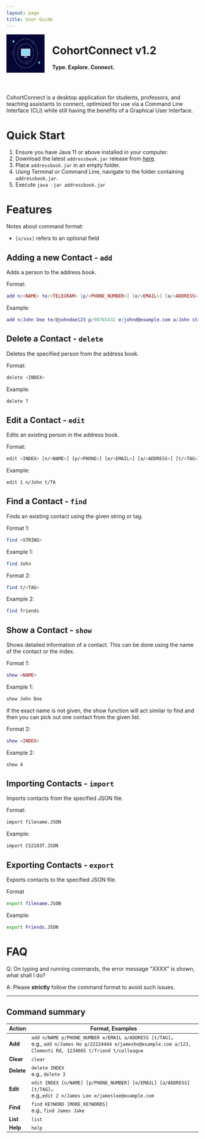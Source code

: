 ```yaml
---
layout: page
title: User Guide
---
```


<img src = "https://github.com/AY2122S1-CS2103T-T10-1/tp/blob/master/docs/images/logo.jpeg?raw=true" align = "left" width="100" height="100" style="margin-right: 20px">
<div>
  
  <h1> CohortConnect v1.2 </h1>
  
  <b> Type. Explore. Connect. </b>
  
</div>

<br><br>

CohortConnect is a desktop application for students, professors, and teaching assistants to connect, optimized for use via a Command Line Interface (CLI) while still having the benefits of a Graphical User Interface.

# Quick Start

1. Ensure you have Java 11 or above installed in your computer.
2. Download the latest `addressbook.jar`  release from [here](https://github.com/AY2122S1-CS2103T-T10-1/tp/releases).
3. Place `addressbook.jar` in an empty folder.
4. Using Terminal or Command Line, navigate to the folder containing `addressbook.jar`.
5. Execute `java -jar addressbook.jar`

# Features

Notes about command format:

- `[x/xxx]` refers to an optional field

## Adding a new Contact - `add`

Adds a person to the address book.

Format:

```lua
add n/<NAME> te/<TELEGRAM> [p/<PHONE_NUMBER>] [e/<EMAIL>] [a/<ADDRESS>] [t/<TAG>]
```

Example:

```lua
add n/John Doe te/@johndoe123 p/98765432 e/johnd@example.com a/John street, block 123, #01-01
```

## Delete a Contact - `delete`

Deletes the specified person from the address book.

Format:

```bash
delete <INDEX>
```

Example:

```bash
delete 7
```

## Edit a Contact - `edit`

Edits an existing person in the address book.

Format: 

```bash
edit <INDEX> [n/<NAME>] [p/<PHONE>] [e/<EMAIL>] [a/<ADDRESS>] [t/<TAG>]
```

Example:

```bash
edit 1 n/John t/TA
```

## Find a Contact - `find`

Finds an existing contact using the given string or tag.

Format 1: 

```bash
find <STRING>
```

Example 1:

```bash
find John
```

Format 2: 

```bash
find t/<TAG>
```

Example 2:

```bash
find friends
```

## Show a Contact - `show`

Shows detailed information of a contact. This can be done using the name of the contact or the index.

Format 1: 

```lua
show <NAME>
```

Example 1:

```bash
show John Doe
```

If the exact name is not given, the show function will act similar to find and then you can pick out one contact from the given list.

Format 2: 

```lua
show <INDEX>
```

Example 2:

```bash
show 4
```

## Importing Contacts - `import`

Imports contacts from the specified JSON file.

Format:

```bash
import filename.JSON
```

Example:

```bash
import CS2103T.JSON
```

## Exporting Contacts - `export`

Exports contacts to the specified JSON file.

Format

```bash
export filename.JSON
```

Example:

```bash
export Friends.JSON
```

# FAQ

Q: On typing and running commands, the error message "XXXX" is shown, what shall I do?

A: Please **strictly** follow the command format to avoid such issues.

--------------------------------------------------------------------------------------------------------------------

## Command summary

Action | Format, Examples
--------|------------------
**Add** | `add n/NAME p/PHONE_NUMBER e/EMAIL a/ADDRESS [t/TAG]…​` <br> e.g., `add n/James Ho p/22224444 e/jamesho@example.com a/123, Clementi Rd, 1234665 t/friend t/colleague`
**Clear** | `clear`
**Delete** | `delete INDEX`<br> e.g., `delete 3`
**Edit** | `edit INDEX [n/NAME] [p/PHONE_NUMBER] [e/EMAIL] [a/ADDRESS] [t/TAG]…​`<br> e.g.,`edit 2 n/James Lee e/jameslee@example.com`
**Find** | `find KEYWORD [MORE_KEYWORDS]`<br> e.g., `find James Jake`
**List** | `list`
**Help** | `help`
